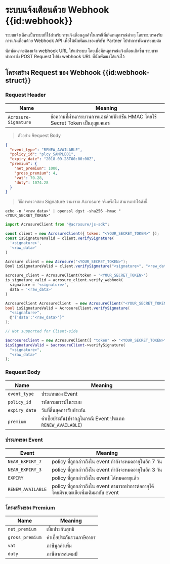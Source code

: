 # ระบบแจ้งเตือนด้วย Webhook {{id:webhook}}

ระบบแจ้งเตือนเป็นระบบที่ใช้สำหรับการแจ้งเตือนลูกค้าในกรณีที่เกิดเหตุการณ์ต่างๆ โดยระบบรองรับการแจ้งเตือนด้วย Webhook API เพื่อให้นักพัฒนาของบริษัท Partner ไปทำการพัฒนาระบบต่อ

นักพัฒนาจะต้องแจ้ง webhook URL ให้แก่ระบบ โดยเมื่อมีเหตุการณ์แจ้งเตือนเกิดขึ้น ระบบจะทำการส่ง POST Request ไปยัง webhook URL ที่นักพัฒนาได้แจ้งไว้

## โครงสร้าง Request ของ Webhook {{id:webhook-struct}}

### Request Header
| Name | Meaning |
| - | - |
| `Acrosure-Signature`| ข้อความที่ผ่านกระบวนการแฮชด้วยฟังก์ชัน HMAC โดยใช้ Secret Token เป็นกุญแจแฮช |

> ตัวอย่าง Request Body

```json
{
  "event_type": "RENEW_AVAILABLE",
  "policy_id": "plcy_SAMPLE01",
  "expiry_date": "2018-09-28T00:00:00Z",
  "premium": {
    "net_premium": 1000,
    "gross_premium": 4,
    "vat": 70.28,
    "duty": 1074.28
  }
}
```

> วิธีการตรวจสอบ Signature ว่ามาจาก Acrosure จริงหรือไม่ สามารถทำได้ดังนี้

```shell
echo -n '<raw_data>' | openssl dgst -sha256 -hmac "<YOUR_SECRET_TOKEN>"
```

```javascript
import AcrosureClient from "@acrosure/js-sdk";

const client = new AcrosureClient({ token: "<YOUR_SECRET_TOKEN>" });
const isSignatureValid = client.verifySignature(
  '<signature>',
  '<raw_data>'
)
```

```java
Acrosure client = new Acrosure("<YOUR_SECRET_TOKEN>");
Bool isSignatureValid = client.verifySignature("<signature>", "<raw_data>"));
```

```python
acrosure_client = AcrosureClient(token = '<YOUR_SECRET_TOKEN>')
is_signature_valid = acrosure_client.verify_webhook(
  signature = '<signature>',
  data = '<raw_data>'
)
```

```csharp
AcrosureClient AcrosureClient  = new AcrosureClient("<YOUR_SECRET_TOKEN>")
bool isSignatureValid = AcrosureClient.verifySignature(
  "<signature>",
  @"{'data':'<raw_data>'}"
);
```

```swift
// Not supported for Client-side
```

```php
$acrosureClient = new AcrosureClient([ "token" => "<YOUR_SECRET_TOKEN>" ]);
$isSignatureValid = $acrosureClient->verifySignature(
  "<signature>",
  "<raw_data>"
);
```

### Request Body
| Name          | Meaning                                                    |
| ------------- | ---------------------------------------------------------- |
| `event_type`  | ประเภทของ Event                                            |
| `policy_id`   | รหัสกรมธรรม์ในระบบ                                         |
| `expiry_date` | วันที่สิ้นสุดการรับประกัน                                  |
| `premium`     | ค่าเบี้ยประกัน(ปรากฎในกรณี Event ประเภท `RENEW_AVAILABLE`) |

### ประเภทของ Event

| Event             | Meaning                                                                                |
| ----------------- | -------------------------------------------------------------------------------------- |
| `NEAR_EXPIRY_7`   | policy ที่ถูกกล่าวถึงใน event กำลังจะหมดอายุในอีก 7 วัน                                |
| `NEAR_EXPIRY_3`   | policy ที่ถูกกล่าวถึงใน event กำลังจะหมดอายุในอีก 3 วัน                                |
| `EXPIRY`          | policy ที่ถูกกล่าวถึงใน event ได้หมดอายุแล้ว                                           |
| `RENEW_AVAILABLE` | policy ที่ถูกกล่าวถึงใน event สามารถทำการต่ออายุได้ โดยมีรายละเอียเพิ่มเติมมากับ event |

### โครงสร้างของ Premium

| Name            | Meaning                   |
| --------------- | ------------------------- |
| `net_premium`   | เบี้ยประกันสุทธิ          |
| `gross_premium` | ค่าเบี้ยประกันรวมภาษีอากร |
| `vat`           | ภาษีมูลค่าเพิ่ม           |
| `duty`          | ภาษีอากรสแตมป์            |



